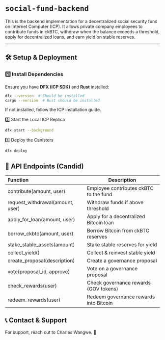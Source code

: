 # `social-fund-backend`

This is the backend implementation for a decentralized social security fund on Internet Computer (ICP). It allows private company employees to contribute funds in ckBTC, withdraw when the balance exceeds a threshold, apply for decentralized loans, and earn yield on stable reserves.

---


## 🛠️ Setup & Deployment

### 1️⃣ Install Dependencies
Ensure you have **DFX (ICP SDK)** and **Rust** installed:

```sh
dfx --version  # Should be installed
cargo --version  # Rust should be installed
```
If not installed, follow the ICP installation guide.

2️⃣ Start the Local ICP Replica
```sh
dfx start --background
```

3️⃣ Deploy the Canisters
```sh
dfx deploy
```


## 📌 API Endpoints (Candid)
| Function |	Description |
| :--- | ---|
| contribute(amount, user) |	Employee contributes ckBTC to the fund |
| request_withdrawal(amount, user) |	Withdraw funds if above threshold |
| apply_for_loan(amount, user) |	Apply for a decentralized Bitcoin loan |
| borrow_ckbtc(amount, user) |	Borrow Bitcoin from ckBTC reserves |
| stake_stable_assets(amount) |	Stake stable reserves for yield |
| collect_yield()	| Collect & reinvest stable yield |
| create_proposal(description)	| Create a governance proposal |
| vote(proposal_id, approve) |	Vote on a governance proposal |
| check_rewards(user) |	Check governance rewards (GOV tokens) |
| redeem_rewards(user) |	Redeem governance rewards into Bitcoin |



## 📞 Contact & Support
For support, reach out to Charles Wangwe. 🚀

